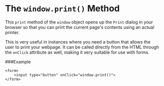 # The `window.print()` Method

This `print` method of the `window` object opens up the `Print` dialog in your browser so that you can print the current page's contents using an actual printer.

This is very useful in instances where you need a button that allows the user to print your webpage. It can be called directly from the HTML  through the `onClick` attribute as well, making it very suitable for use with forms.

###Example

	<form>
		<input type="button" onClick="window.print()">
	</form>

